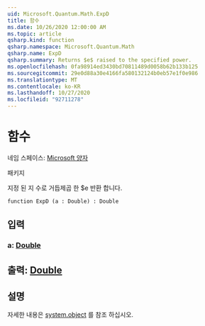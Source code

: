 ```yaml
---
uid: Microsoft.Quantum.Math.ExpD
title: 함수
ms.date: 10/26/2020 12:00:00 AM
ms.topic: article
qsharp.kind: function
qsharp.namespace: Microsoft.Quantum.Math
qsharp.name: ExpD
qsharp.summary: Returns $e$ raised to the specified power.
ms.openlocfilehash: 0fa98914ed3430bd70811489d0058b62b133b125
ms.sourcegitcommit: 29e0d88a30e4166fa580132124b0eb57e1f0e986
ms.translationtype: MT
ms.contentlocale: ko-KR
ms.lasthandoff: 10/27/2020
ms.locfileid: "92711278"
---
```

# <a name="expd-function"></a>함수

네임 스페이스: [Microsoft 양자](xref:Microsoft.Quantum.Math)

패키지 [](https://nuget.org/packages/)


지정 된 지 수로 거듭제곱 한 $e 반환 합니다.

```qsharp
function ExpD (a : Double) : Double
```


## <a name="input"></a>입력

### <a name="a--double"></a>a: [Double](xref:microsoft.quantum.lang-ref.double)





## <a name="output--double"></a>출력: [Double](xref:microsoft.quantum.lang-ref.double)



## <a name="remarks"></a>설명

자세한 내용은 [system.object](https://docs.microsoft.com/dotnet/api/system.math.exp) 를 참조 하십시오.